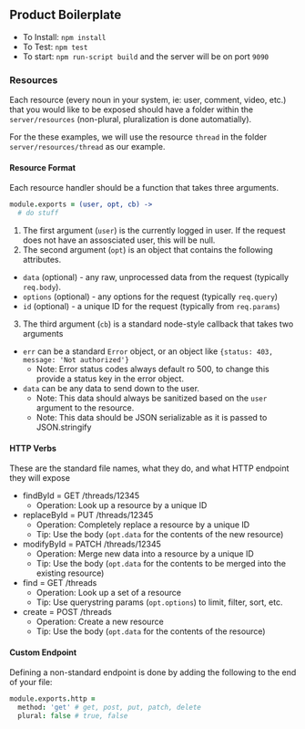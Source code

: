 ## Product Boilerplate

- To Install: `npm install`
- To Test: `npm test`
- To start: `npm run-script build` and the server will be on port `9090`

### Resources

Each resource (every noun in your system, ie: user, comment, video, etc.) that you would like to be exposed should have a folder within the `server/resources` (non-plural, pluralization is done automatially).

For the these examples, we will use the resource `thread` in the folder `server/resources/thread` as our example.

#### Resource Format

Each resource handler should be a function that takes three arguments.

```coffee
module.exports = (user, opt, cb) ->
  # do stuff
```

1. The first argument (`user`) is the currently logged in user. If the request does not have an assosciated user, this will be null.
2. The second argument (`opt`) is an object that contains the following attributes.
  - `data` (optional) - any raw, unprocessed data from the request (typically `req.body`).
  - `options` (optional) - any options for the request (typically `req.query`)
  - `id` (optional) - a unique ID for the request (typically from `req.params`)
3. The third argument (`cb`) is a standard node-style callback that takes two arguments
  - `err` can be a standard `Error` object, or an object like `{status: 403, message: 'Not authorized'}`
    - Note: Error status codes always default ro 500, to change this provide a status key in the error object.
  - `data` can be any data to send down to the user.
    - Note: This data should always be sanitized based on the `user` argument to the resource.
    - Note: This data should be JSON serializable as it is passed to JSON.stringify

#### HTTP Verbs

These are the standard file names, what they do, and what HTTP endpoint they will expose

- findById = GET /threads/12345
  - Operation: Look up a resource by a unique ID
- replaceById = PUT /threads/12345
  - Operation: Completely replace a resource by a unique ID
  - Tip: Use the body (`opt.data` for the contents of the new resource)
- modifyById = PATCH /threads/12345
  - Operation: Merge new data into a resource by a unique ID
  - Tip: Use the body (`opt.data` for the contents to be merged into the existing resource)
- find = GET /threads
  - Operation: Look up a set of a resource
  - Tip: Use querystring params (`opt.options`) to limit, filter, sort, etc.
- create = POST /threads
  - Operation: Create a new resource
  - Tip: Use the body (`opt.data` for the contents of the resource)

#### Custom Endpoint

Defining a non-standard endpoint is done by adding the following to the end of your file:
```coffee
module.exports.http =
  method: 'get' # get, post, put, patch, delete
  plural: false # true, false
```
